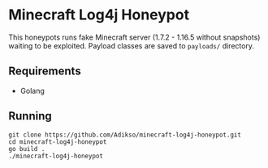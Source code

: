 # Minecraft Log4j Honeypot

This honeypots runs fake Minecraft server (1.7.2 - 1.16.5 without snapshots) waiting to be exploited. Payload classes are saved to `payloads/` directory.

## Requirements
- Golang

## Running


```
git clone https://github.com/Adikso/minecraft-log4j-honeypot.git
cd minecraft-log4j-honeypot
go build .
./minecraft-log4j-honeypot
```
